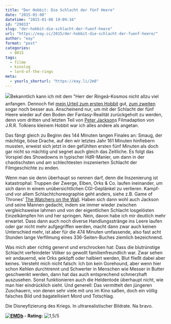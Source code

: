 ```yaml
---
title: "Der Hobbit: Die Schlacht der fünf Heere"
date: "2015-01-08"
datetime: "2015-01-08 19:09:16"
id: "29833"
slug: "der-hobbit-die-schlacht-der-fuenf-heere"
url: "https://eay.cc/2015/der-hobbit-die-schlacht-der-fuenf-heere/"
author: "eay"
format: "post"
categories:
  - 0815
tags:
  - filme
  - kinolog
  - lord-of-the-rings
meta:
  - yourls_shorturl: "https://eay.li/2m8"
---
```


![](https://eay.cc/uploads/movies/thehobbit3_2014.jpg)Bekanntlich kann ich mit dem "Herr der Ringeâ-Kosmos nicht allzu viel anfangen. Dennoch fiel [mein Urteil zum ersten Hobbit](//eay.cc/2013/review-rundumschlag-17/) gut, [zum zweiten](//eay.cc/2013/review-rundumschlag-dezember-2013/#derhobbit2) sogar noch besser aus. Anscheinend nur, um mit der Schlacht der fünf Heere wieder auf den Boden der Fantasy-Realität zurückgeholt zu werden, denn vom dritten und letzten Teil von [Peter Jackson](http://www.imdb.com/name/nm0001392/)s Filmadaption von J.R.R. Tolkiens kleinem Hobbit war ich alles andere als angetan.

Das fängt gleich zu Beginn des 144 Minuten langen Finales an: Smaug, der mächtige, böse Drache, auf den wir letztes Jahr 161 Minuten hinfiebern mussten, erweist sich jetzt in den gefühlten ersten fünf Minuten als doch gar nicht so mächtig und segnet auch gleich das Zeitliche. Es folgt das Vorspiel des Showdowns in typischer HdR-Manier, um dann in der chaotischsten und am schlechtesten inszenierten Schlacht der Filmgeschichte zu enden.

Wenn man sie denn überhaupt so nennen darf, denn die Inszenierung ist katastrophal: Truppen der Zwerge, Elben, Orks & Co. laufen ineinander, um sich dann in einem unübersichtlichen CGI-Geplänkel zu verlieren. Kampf- und vor allem Schlachtchoreographie geht anders, siehe z.B. Game of Thrones' [The Watchers on the Wall](http://gameofthrones.wikia.com/wiki/The_Watchers_on_the_Wall). Haben sich dann wohl auch Jackson und seine Mannen gedacht, indem sie immer wieder zwischen vergleichsweise lahmen und von der eigentlichen Schlacht losgelösten Einzelkämpfen hin und her springen. Nein, davon habe ich mir deutlich mehr erwartet. Dass dann auch noch diverse Handlungsstränge ins Leere laufen oder gar nicht mehr aufgegriffen werden, macht dann zwar auch keinen Unterschied mehr, ist aber für die 474 Minuten umfassende, also fast acht Stunden lange Verfilmung eines 336-Seiten-Buches ziemlich bezeichnend.

Was mich aber richtig genervt und erschrocken hat: Dass die blutrünstige Schlacht verfeindeter Völker so gewollt familienfreundlich war. Zwar sehen wir andauernd, wie Orks geköpft oder halbiert werden, Blut fließt dabei aber keines. Versteht mich nicht falsch: Ich bin kein Gorehound, aber wenn hier schon Kehlen durchtrennt und Schwerter in Menschen wie Messer in Butter geschwenkt werden, dann hat das auch entsprechend schmerzhaft auszusehen. Sonst funktionieren auch die Heldentode überhaupt nicht, wie man hier eindrücklich sieht. Und generell: Das vermittelt den jüngeren Zuschauern, von denen sehr viele mit uns im Kino saßen, doch ein völlig falsches Bild und bagatellisiert Mord und Totschlag.

Die Disneyfizierung des Kriegs. In ultrarealistischer Bildrate. Na bravo.

 **[![EMDb](https://eay.cc/uploads/pages/emdb/emdb_mini.gif)](http://eay.cc/emdb/) - Rating:** ![1,5/5](https://eay.cc/uploads/pages/emdb/s_1-5.gif)

